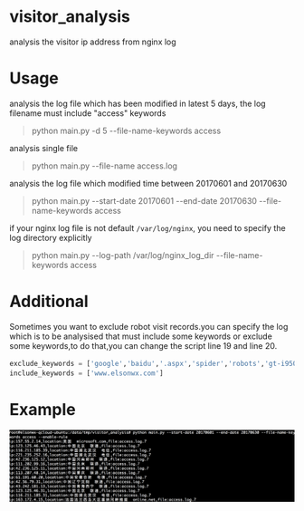 # visitor_analysis
analysis the visitor ip address from nginx log
# Usage
analysis the log file which has been modified in latest 5 days, the log filename must include "access" keywords
> python main.py -d 5 --file-name-keywords access

analysis single file

> python main.py --file-name access.log

analysis the log file which modified time between  20170601 and 20170630
> python main.py --start-date 20170601 --end-date 20170630 --file-name-keywords  access

if your nginx log file is not default  `/var/log/nginx`,  you need to specify the log directory explicitly

> python main.py --log-path /var/log/nginx_log_dir --file-name-keywords access

# Additional
Sometimes you want to exclude robot visit records.you can specify the log which is to be analysised that must include some keywords or exclude some keywords,to do that,you can change the script  line 19 and line 20.
```python
exclude_keywords = ['google','baidu','.aspx','spider','robots','gt-i9500']
include_keywords = ['www.elsonwx.com']
```
# Example

![example](screenshot/example.png)
